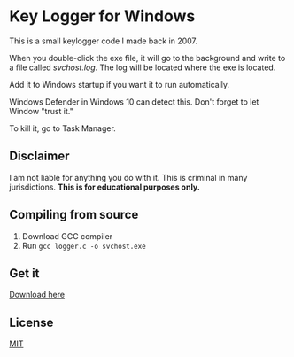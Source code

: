 # Key Logger for Windows

This is a small keylogger code I made back in 2007.

When you double-click the exe file, it will go to the background and write to a file called _svchost.log_. The log will be located where the exe is located.

Add it to Windows startup if you want it to run automatically.

Windows Defender in Windows 10 can detect this. Don't forget to let Window "trust it."

To kill it, go to Task Manager.

## Disclaimer

I am not liable for anything you do with it. This is criminal in many jurisdictions. **This is for educational purposes only.**

## Compiling from source

1. Download GCC compiler
2. Run `gcc logger.c -o svchost.exe`

## Get it

[Download here](https://github.com/shyrwinsia/keylogger/releases)

## License

[MIT](https://github.com/shyrwinsia/keylogger/blob/main/LICENSE)

